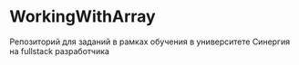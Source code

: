 # WorkingWithArray
Репозиторий для заданий в рамках обучения в университете Синергия на fullstack разработчика
